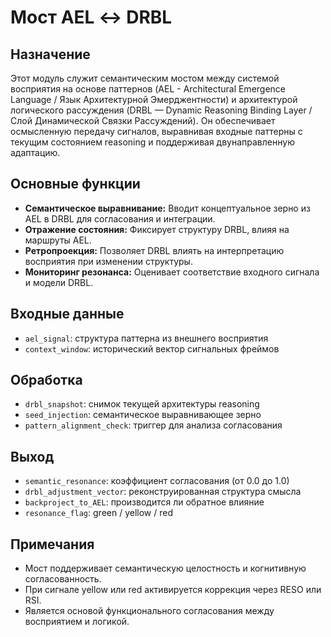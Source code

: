 
# Мост AEL ↔ DRBL

## Назначение

Этот модуль служит семантическим мостом между системой восприятия на основе паттернов (AEL - Architectural Emergence Language / Язык Архитектурной Эмерджентности) и архитектурой логического рассуждения (DRBL — Dynamic Reasoning Binding Layer / Слой Динамической Связки Рассуждений). Он обеспечивает осмысленную передачу сигналов, выравнивая входные паттерны с текущим состоянием reasoning и поддерживая двунаправленную адаптацию.

## Основные функции

- **Семантическое выравнивание:** Вводит концептуальное зерно из AEL в DRBL для согласования и интеграции.
- **Отражение состояния:** Фиксирует структуру DRBL, влияя на маршруты AEL.
- **Ретропроекция:** Позволяет DRBL влиять на интерпретацию восприятия при изменении структуры.
- **Мониторинг резонанса:** Оценивает соответствие входного сигнала и модели DRBL.

## Входные данные

- `ael_signal`: структура паттерна из внешнего восприятия
- `context_window`: исторический вектор сигнальных фреймов

## Обработка

- `drbl_snapshot`: снимок текущей архитектуры reasoning
- `seed_injection`: семантическое выравнивающее зерно
- `pattern_alignment_check`: триггер для анализа согласования

## Выход

- `semantic_resonance`: коэффициент согласования (от 0.0 до 1.0)
- `drbl_adjustment_vector`: реконструированная структура смысла
- `backproject_to_AEL`: производится ли обратное влияние
- `resonance_flag`: green / yellow / red

## Примечания

- Мост поддерживает семантическую целостность и когнитивную согласованность.
- При сигнале yellow или red активируется коррекция через RESO или RSI.
- Является основой функционального согласования между восприятием и логикой.
